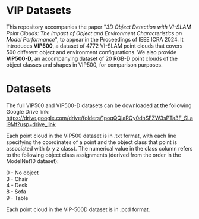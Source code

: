 # VIP Datasets
This repository accompanies the paper "_3D Object Detection with VI-SLAM Point Clouds: The Impact of
Object and Environment Characteristics on Model Performance_", to appear in the Proceedings of IEEE ICRA 2024. It introduces **VIP500**, a dataset of 4772 VI-SLAM point clouds that covers 500 different object and environment configurations. We also provide **VIP500-D**, an accompanying dataset of 20 RGB-D point clouds of the object classes and shapes in VIP500, for comparison purposes.

# Datasets
The full VIP500 and VIP500-D datasets can be downloaded at the following Google Drive link: https://drive.google.com/drive/folders/1poqQQIaRQy0dhSFZW3sPTa3F_SLal9Mf?usp=drive_link

Each point cloud in the VIP500 dataset is in .txt format, with each line specifying the coordinates of a point and the object class that point is associated with (x y z class). The numerical value in the class column refers to the following object class assignments (derived from the order in the ModelNet10 dataset):

0 - No object  
3 - Chair  
4 - Desk  
8 - Sofa  
9 - Table

Each point cloud in the VIP-500D dataset is in .pcd format.


